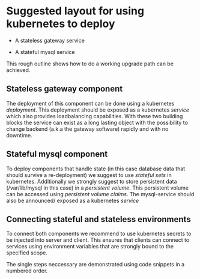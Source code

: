 

# Suggested layout for using kubernetes to deploy 

* A stateless gateway service

* A stateful mysql service

This rough outline shows how to do a working upgrade path can be achieved. 

## Stateless gateway component

The deployment of this component can be done using a kubernetes *deployment*. This deployment should be exposed as a kubernetes *service* which also provides loadbalancing capabilities. With these two building blocks the service can exist as a long lasting object with the possibility to change backend (a.k.a the gateway software) rapidly and with no downtime.

## Stateful mysql component

To deploy components that handle state (in this case database data that should survive a re-deployment) we suggest to use *stateful sets* in kubernetes.
Additionally we strongly suggest to store persistent data (/var/lib/mysql in this case) in a *persistent volume*. 
This persistent volume can be accessed using *persistent volume claims*.
The mysql-service should also be announced/ exposed as a kubernetes *service*

## Connecting stateful and stateless environments
To connect both components we recommend to use kubernetes secrets to be injected into server and client. This ensures that clients can connect to services using environment variables that are strongly bound to the specified scope.

The single steps neccessary are demonstrated using code snippets in a numbered order. 


